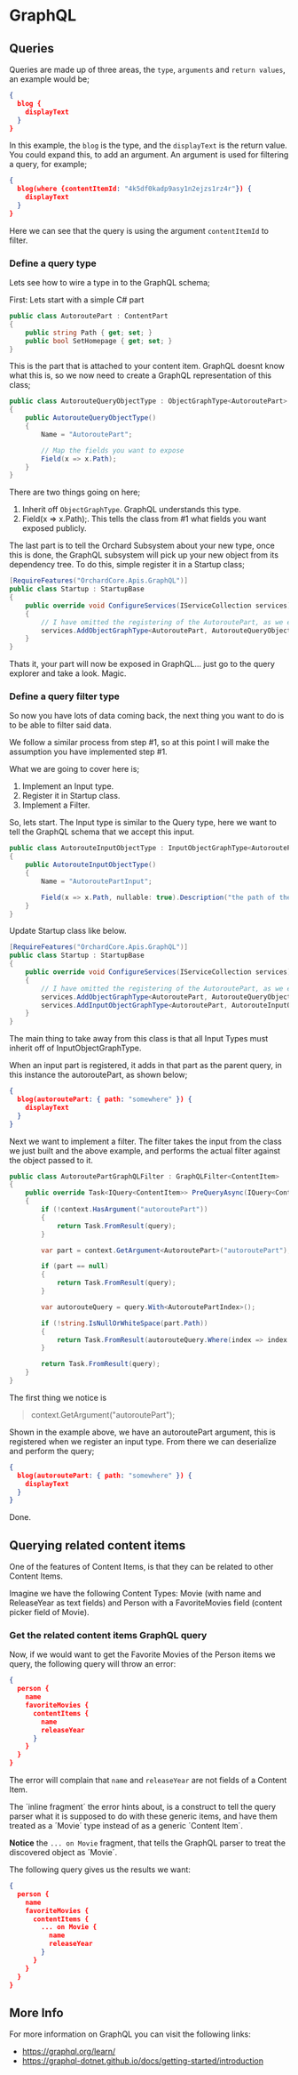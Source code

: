 # GraphQL

## Queries

Queries are made up of three areas, the `type`, `arguments` and `return values`, an example would be;

```json
{
  blog {
    displayText
  }
}
```

In this example, the `blog` is the type, and the `displayText` is the return value. You could expand this, to add an argument. An argument is used for filtering a query, for example;

```json
{
  blog(where {contentItemId: "4k5df0kadp9asy1n2ejzs1rz4r"}) {
    displayText
  }
}
```

Here we can see that the query is using the argument `contentItemId` to filter.

### Define a query type

Lets see how to wire a type in to the GraphQL schema;

First: Lets start with a simple C# part

```csharp
public class AutoroutePart : ContentPart
{
    public string Path { get; set; }
    public bool SetHomepage { get; set; }
}
```

This is the part that is attached to your content item. GraphQL doesnt know what this is, so we now need to create a GraphQL representation of this class;

```csharp
public class AutorouteQueryObjectType : ObjectGraphType<AutoroutePart>
{
    public AutorouteQueryObjectType()
    {
        Name = "AutoroutePart";

        // Map the fields you want to expose
        Field(x => x.Path);
    }
}
```

There are two things going on here;

1. Inherit off `ObjectGraphType`. GraphQL understands this type.
2. Field(x => x.Path);. This tells the class from #1 what fields you want exposed publicly.

The last part is to tell the Orchard Subsystem about your new type, once this is done, the GraphQL subsystem will pick up your new object from its dependency tree. To do this, simple register it in a Startup class;

```csharp
[RequireFeatures("OrchardCore.Apis.GraphQL")]
public class Startup : StartupBase
{
    public override void ConfigureServices(IServiceCollection services)
    {
        // I have omitted the registering of the AutoroutePart, as we expect that to already be registered
        services.AddObjectGraphType<AutoroutePart, AutorouteQueryObjectType>();
    }
}
```

Thats it, your part will now be exposed in GraphQL... just go to the query explorer and take a look. Magic.

### Define a query filter type

So now you have lots of data coming back, the next thing you want to do is to be able to filter said data.

We follow a similar process from step #1, so at this point I will make the assumption you have implemented step #1.

What we are going to cover here is;

1. Implement an Input type.
2. Register it in Startup class.
3. Implement a Filter.

So, lets start. The Input type is similar to the Query type, here we want to tell the GraphQL schema that we accept this input.

```csharp
public class AutorouteInputObjectType : InputObjectGraphType<AutoroutePart>
{
    public AutorouteInputObjectType()
    {
        Name = "AutoroutePartInput";

        Field(x => x.Path, nullable: true).Description("the path of the content item to filter");
    }
}
```


Update Startup class like below.

```csharp
[RequireFeatures("OrchardCore.Apis.GraphQL")]
public class Startup : StartupBase
{
    public override void ConfigureServices(IServiceCollection services)
    {
        // I have omitted the registering of the AutoroutePart, as we expect that to already be registered
        services.AddObjectGraphType<AutoroutePart, AutorouteQueryObjectType>();
        services.AddInputObjectGraphType<AutoroutePart, AutorouteInputObjectType>();
    }
}
```

The main thing to take away from this class is that all Input Types must inherit off of InputObjectGraphType.

When an input part is registered, it adds in that part as the parent query, in this instance the autoroutePart, as shown below;

```json
{
  blog(autoroutePart: { path: "somewhere" }) {
    displayText
  }
}
```

Next we want to implement a filter. The filter takes the input from the class we just built and the above example, and performs the actual filter against the object passed to it.

```csharp
public class AutoroutePartGraphQLFilter : GraphQLFilter<ContentItem>
{
    public override Task<IQuery<ContentItem>> PreQueryAsync(IQuery<ContentItem> query, ResolveFieldContext context)
    {
        if (!context.HasArgument("autoroutePart"))
        {
            return Task.FromResult(query);
        }

        var part = context.GetArgument<AutoroutePart>("autoroutePart");

        if (part == null)
        {
            return Task.FromResult(query);
        }

        var autorouteQuery = query.With<AutoroutePartIndex>();

        if (!string.IsNullOrWhiteSpace(part.Path))
        {
            return Task.FromResult(autorouteQuery.Where(index => index.Path == part.Path).All());
        }

        return Task.FromResult(query);
    }
}
```

The first thing we notice is

> context.GetArgument<AutoroutePart>("autoroutePart");

Shown in the example above, we have an autoroutePart argument, this is registered when we register an input type. From there we can deserialize and perform the query;

```json
{
  blog(autoroutePart: { path: "somewhere" }) {
    displayText
  }
}
```

Done.

## Querying related content items

One of the features of Content Items, is that they can be related to other Content Items.

Imagine we have the following Content Types: Movie (with name and ReleaseYear as text fields) and Person with a FavoriteMovies field (content picker field of Movie).

### Get the related content items GraphQL query

Now, if we would want to get the Favorite Movies of the Person items we query, the following query will throw an error:

```json
{
  person {
    name
    favoriteMovies {
      contentItems {
        name
        releaseYear
      }
    }
  }
}
```

The error will complain that ```name``` and ```releaseYear``` are not fields of a Content Item.

The ´inline fragment´ the error hints about, is a construct to tell the query parser what it is supposed to do with these generic items, and have them treated as a ´Movie´ type instead of as a generic ´Content Item´.

**Notice** the ```... on Movie``` fragment, that tells the GraphQL parser to treat the discovered object as ´Movie´.

The following query gives us the results we want:

```json
{
  person {
    name
    favoriteMovies {
      contentItems {
        ... on Movie {
          name
          releaseYear
        }
      }
    }
  }
}
```

## More Info

For more information on GraphQL you can visit the following links:

- <https://graphql.org/learn/>
- <https://graphql-dotnet.github.io/docs/getting-started/introduction>

